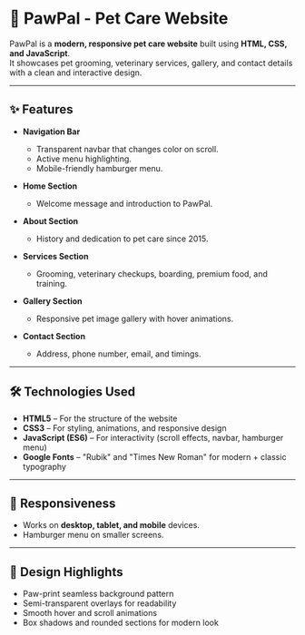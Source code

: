 # 🐾 PawPal - Pet Care Website

PawPal is a **modern, responsive pet care website** built using **HTML, CSS, and JavaScript**.  
It showcases pet grooming, veterinary services, gallery, and contact details with a clean and interactive design.  

---

## ✨ Features

- **Navigation Bar**
  - Transparent navbar that changes color on scroll.  
  - Active menu highlighting.  
  - Mobile-friendly hamburger menu.  

- **Home Section**
  - Welcome message and introduction to PawPal.  

- **About Section**
  - History and dedication to pet care since 2015.  

- **Services Section**
  - Grooming, veterinary checkups, boarding, premium food, and training.  

- **Gallery Section**
  - Responsive pet image gallery with hover animations.  

- **Contact Section**
  - Address, phone number, email, and timings.  

---

## 🛠️ Technologies Used

- **HTML5** – For the structure of the website  
- **CSS3** – For styling, animations, and responsive design  
- **JavaScript (ES6)** – For interactivity (scroll effects, navbar, hamburger menu)  
- **Google Fonts** – "Rubik" and "Times New Roman" for modern + classic typography  

---

## 📱 Responsiveness

- Works on **desktop, tablet, and mobile** devices.  
- Hamburger menu on smaller screens.  

---

## 🎨 Design Highlights

- Paw-print seamless background pattern  
- Semi-transparent overlays for readability  
- Smooth hover and scroll animations  
- Box shadows and rounded sections for modern look  
